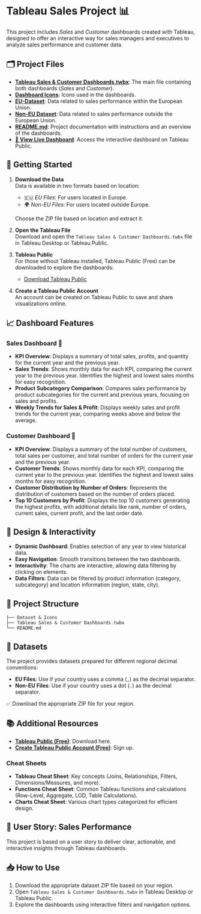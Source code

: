 # Tableau Sales Project 📊

This project includes *Sales* and *Customer* dashboards created with Tableau, designed to offer an interactive way for sales managers and executives to analyze sales performance and customer data.

## 🗂️ Project Files

- [**Tableau Sales & Customer Dashboards.twbx**](https://github.com/BilalBoudjema/SalesPerformance/blob/main/Tableau%20Sales%20%26%20Customer%20Dashboards.twbx): The main file containing both dashboards (*Sales* and *Customer*).  
- [**Dashboard Icons**](https://github.com/BilalBoudjema/SalesPerformance/tree/main/Dashboard%20Icons): Icons used in the dashboards.  
- [**EU-Dataset**](https://github.com/BilalBoudjema/SalesPerformance/tree/main/EU-Dataset): Data related to sales performance within the European Union.  
- [**Non-EU Dataset**](https://github.com/BilalBoudjema/SalesPerformance/tree/main/Non-EU%20Dataset): Data related to sales performance outside the European Union.  
- [**README.md**](https://github.com/BilalBoudjema/SalesPerformance/blob/main/README.md): Project documentation with instructions and an overview of the dashboards.  
- [**🔗 View Live Dashboard**](https://public.tableau.com/app/profile/bilal.boudjema/viz/SalesCustomersDashboard_17418434156390/SalesDashboard?publish=yes): Access the interactive dashboard on Tableau Public.  


## 🚀 Getting Started

1. **Download the Data**\
   Data is available in two formats based on location:

   - 🇪🇺 *EU Files*: For users located in Europe.
   - 🌍 *Non-EU Files*: For users located outside Europe.

   Choose the ZIP file based on location and extract it.

2. **Open the Tableau File**\
   Download and open the `Tableau Sales & Customer Dashboards.twbx` file in Tableau Desktop or Tableau Public.

3. **Tableau Public**\
   For those without Tableau installed, Tableau Public (Free) can be downloaded to explore the dashboards:

   - [Download Tableau Public](https://public.tableau.com/s/)

4. **Create a Tableau Public Account**\
   An account can be created on Tableau Public to save and share visualizations online.

## 📈 Dashboard Features

### Sales Dashboard 🛒

- **KPI Overview**: Displays a summary of total sales, profits, and quantity for the current year and the previous year.
- **Sales Trends**: Shows monthly data for each KPI, comparing the current year to the previous year. Identifies the highest and lowest sales months for easy recognition.
- **Product Subcategory Comparison**: Compares sales performance by product subcategories for the current and previous years, focusing on sales and profits.
- **Weekly Trends for Sales & Profit**: Displays weekly sales and profit trends for the current year, comparing weeks above and below the average.

### Customer Dashboard 👥

- **KPI Overview**: Displays a summary of the total number of customers, total sales per customer, and total number of orders for the current year and the previous year.
- **Customer Trends**: Shows monthly data for each KPI, comparing the current year to the previous year. Identifies the highest and lowest sales months for easy recognition.
- **Customer Distribution by Number of Orders**: Represents the distribution of customers based on the number of orders placed.
- **Top 10 Customers by Profit**: Displays the top 10 customers generating the highest profits, with additional details like rank, number of orders, current sales, current profit, and the last order date.

## 🎨 Design & Interactivity

- **Dynamic Dashboard**: Enables selection of any year to view historical data.
- **Easy Navigation**: Smooth transitions between the two dashboards.
- **Interactivity**: The charts are interactive, allowing data filtering by clicking on elements.
- **Data Filters**: Data can be filtered by product information (category, subcategory) and location information (region, state, city).

## 📁 Project Structure

```
├── Dataset & Icons
├── Tableau Sales & Customer Dashboards.twbx
└── README.md
```

## 📂 Datasets

The project provides datasets prepared for different regional decimal conventions:

- **EU Files**: Use if your country uses a comma (`,`) as the decimal separator.
- **Non-EU Files**: Use if your country uses a dot (`.`) as the decimal separator.

✅ Download the appropriate ZIP file for your region.

## 📚 Additional Resources

- **[Tableau Public (Free)](https://public.tableau.com/s/)**: Download here.
- **[Create Tableau Public Account (Free)](https://public.tableau.com/s/)**: Sign up.

### Cheat Sheets

- **Tableau Cheat Sheet**: Key concepts (Joins, Relationships, Filters, Dimensions/Measures, and more).
- **Functions Cheat Sheet**: Common Tableau functions and calculations (Row-Level, Aggregate, LOD, Table Calculations).
- **Charts Cheat Sheet**: Various chart types categorized for efficient design.

## 📝 User Story: Sales Performance

This project is based on a user story to deliver clear, actionable, and interactive insights through Tableau dashboards.

## 📥 How to Use

1. Download the appropriate dataset ZIP file based on your region.
2. Open `Tableau Sales & Customer Dashboards.twbx` in Tableau Desktop or Tableau Public.
3. Explore the dashboards using interactive filters and navigation options.

